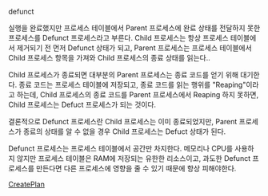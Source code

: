 defunct 

실행을 완료했지만 프로세스 테이블에서 Parent 프로세스에 완료 상태를 전달하지 못한 프로세스를 Defunct 프로세스라고 부른다.
Child 프로세스는 항상 프로세스 테이블에서 제거되기 전 먼저 Defunct 상태가 되고,
Parent 프로세스는 프로세스 테이블에서 Child 프로세스 항목을 가져와 Child 프로세스의 종료 상태를 읽는다..

Child 프로세스가 종료되면 대부분의 Parent 프로세스는 종료 코드를 얻기 위해 대기한다.
종료 코드는 프로세스 테이블에 저장되고, 종료 코드를 읽는 행위를 "Reaping"이라고 하는데,
Child 프로세스의 종료 코드를 Parent 프로세스에서 Reaping 하지 못하면, Child 프로세스는 Defuct 프로세스가 되는 것이다. 

결론적으로 Defunct 프로세스란 Child 프로세스는 이미 종료되었지만,
Parent 프로세스가 종료의 상태를 알 수 없을 경우 Child 프로세스는 Defuct 상태가 된다.

Defunct 프로세스는 프로세스 테이블에서 공간만 차지한다.
메모리나 CPU를 사용하지 않지만 프로세스 테이블은 RAM에 저장되는 유한한 리소스이고,
과도한 Defunct 프로세스를 만든다면 다른 프로세스에 영향을 줄 수 있기 때문에 항상 피해야한다.

[CreatePlan](./asset/zombie1.png)


